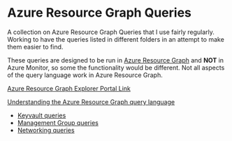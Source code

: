 # Azure Resource Graph Queries
A collection on Azure Resource Graph Queries that I use fairly regularly. Working to have the queries listed in different folders in an attempt to make them easier to find.

These queries are designed to be run in [Azure Resource Graph](https://docs.microsoft.com/en-us/azure/governance/resource-graph/overview) and **NOT** in Azure Monitor, so some the functionality would be different. Not all aspects of the query language work in Azure Resource Graph.

[Azure Resource Graph Explorer Portal Link](https://portal.azure.com/#blade/HubsExtension/ArgQueryBlade)

[Understanding the Azure Resource Graph query language](https://docs.microsoft.com/en-us/azure/governance/resource-graph/concepts/query-language)

- [Keyvault queries](/keyVaults//keyvault.md)
- [Management Group queries](/managementGroups//managementGroups.md)
- [Networking queries](/networking//networking.md)